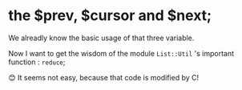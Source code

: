 # the $prev,  $cursor and $next;

We alreadly know the basic usage of that three variable.

Now I want to get the wisdom of the module `List::Util` 's important function : `reduce`;

:blush: It seems not easy, because that code is modified by C!


